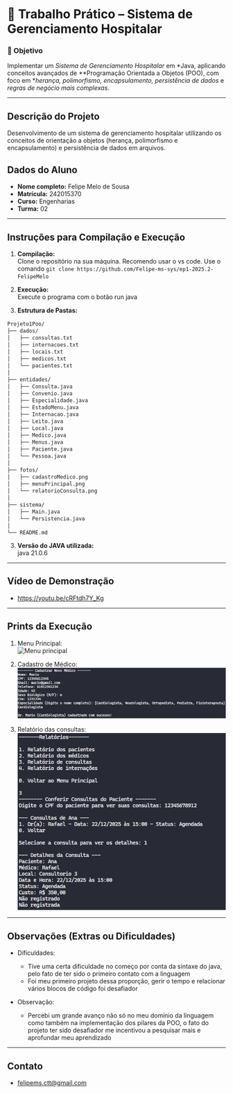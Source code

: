 # 🏥 Trabalho Prático – Sistema de Gerenciamento Hospitalar  

### 🎯 Objetivo  
Implementar um *Sistema de Gerenciamento Hospitalar* em *Java, aplicando conceitos avançados de **Programação Orientada a Objetos (POO), com foco em **herança, polimorfismo, encapsulamento, persistência de dados* e *regras de negócio mais complexas*.  

---
## Descrição do Projeto

Desenvolvimento de um sistema de gerenciamento hospitalar utilizando os conceitos de orientação a objetos (herança, polimorfismo e encapsulamento) e persistência de dados em arquivos.

## Dados do Aluno

- **Nome completo:** Felipe Melo de Sousa
- **Matrícula:** 242015370
- **Curso:** Engenharias
- **Turma:** 02

---

## Instruções para Compilação e Execução

1. **Compilação:**  
   Clone o repositório na sua máquina. Recomendo usar o vs code. Use o comando `git clone https://github.com/Felipe-ms-sys/ep1-2025.2-FelipeMelo`

2. **Execução:**  
   Execute o programa com o botão run java

3. **Estrutura de Pastas:**

```
Projeto1Poo/
├── dados/
│   ├── consultas.txt
│   ├── internacoes.txt
│   ├── locais.txt
│   ├── medicos.txt
│   └── pacientes.txt
│
├── entidades/
│   ├── Consulta.java
│   ├── Convenio.java
│   ├── Especialidade.java
│   ├── EstadoMenu.java
│   ├── Internacao.java
│   ├── Leito.java
│   ├── Local.java
│   ├── Medico.java
│   ├── Menus.java
│   ├── Paciente.java
│   └── Pessoa.java
│
├── fotos/
│   ├── cadastroMedico.png
│   ├── menuPrincipal.png
│   └── relatorioConsulta.png
│
├── sistema/
│   ├── Main.java
│   └── Persistencia.java
│
└── README.md
```

3. **Versão do JAVA utilizada:**  
   java 21.0.6

---

## Vídeo de Demonstração

- https://youtu.be/cRFtdh7Y_Kg

---

## Prints da Execução

1. Menu Principal:  
   ![Menu principal](‎fotos/menuPrincipal.png)‎

2. Cadastro de Médico:  
   ‎![Cadastro de médicos](fotos/cadastroMedico.png)

3. Relatório das consultas:  
   ‎![Relatório da consulta](fotos/relatorioConsulta.png)‎
   
---

## Observações (Extras ou Dificuldades)

- Dificuldades:
   - Tive uma certa dificuldade no começo por conta da sintaxe do java, pelo fato de ter sido o primeiro contato com a linguagem
   - Foi meu primeiro projeto dessa proporção, gerir o tempo e relacionar vários blocos de código foi desafiador
 
- Observação:
   - Percebi um grande avanço não só no meu domínio da linguagem como também na implementação dos pilares da POO, o fato do projeto ter sido desafiador me incentivou a pesquisar mais e aprofundar meu aprendizado

---

## Contato

- felipems.ctt@gmail.com
